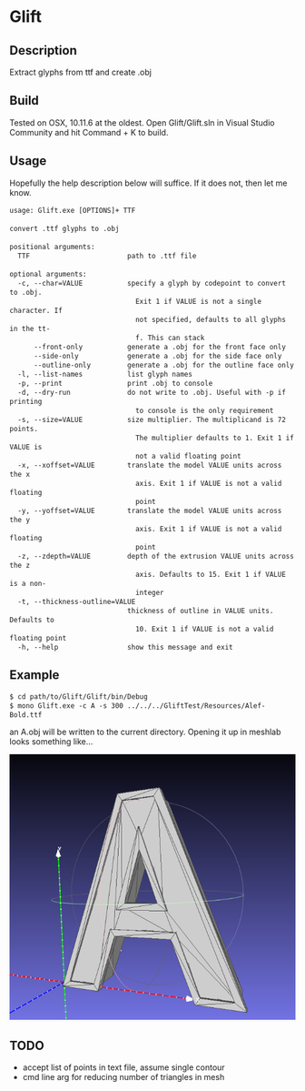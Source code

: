 # Glift

## Description

Extract glyphs from ttf and create .obj

## Build

Tested on OSX, 10.11.6 at the oldest. Open Glift/Glift.sln in Visual Studio Community and hit Command + K to build.

## Usage

Hopefully the help description below will suffice. If it does not, then let me know.

```
usage: Glift.exe [OPTIONS]+ TTF

convert .ttf glyphs to .obj

positional arguments:
  TTF                        path to .ttf file

optional arguments:
  -c, --char=VALUE           specify a glyph by codepoint to convert to .obj. 
                               Exit 1 if VALUE is not a single character. If 
                               not specified, defaults to all glyphs in the tt-
                               f. This can stack
      --front-only           generate a .obj for the front face only
      --side-only            generate a .obj for the side face only
      --outline-only         generate a .obj for the outline face only
  -l, --list-names           list glyph names
  -p, --print                print .obj to console
  -d, --dry-run              do not write to .obj. Useful with -p if printing 
                               to console is the only requirement
  -s, --size=VALUE           size multiplier. The multiplicand is 72 points. 
                               The multiplier defaults to 1. Exit 1 if VALUE is 
                               not a valid floating point
  -x, --xoffset=VALUE        translate the model VALUE units across the x 
                               axis. Exit 1 if VALUE is not a valid floating 
                               point
  -y, --yoffset=VALUE        translate the model VALUE units across the y 
                               axis. Exit 1 if VALUE is not a valid floating 
                               point
  -z, --zdepth=VALUE         depth of the extrusion VALUE units across the z 
                               axis. Defaults to 15. Exit 1 if VALUE is a non-
                               integer
  -t, --thickness-outline=VALUE
                             thickness of outline in VALUE units. Defaults to 
                               10. Exit 1 if VALUE is not a valid floating point
  -h, --help                 show this message and exit
```

## Example

```
$ cd path/to/Glift/Glift/bin/Debug
$ mono Glift.exe -c A -s 300 ../../../GliftTest/Resources/Alef-Bold.ttf
```

an A.obj will be written to the current directory. Opening it up in meshlab looks something like...

![A.obj](Glift/images/AMeshLab.png "A.obj")

## TODO

- accept list of points in text file, assume single contour 
- cmd line arg for reducing number of triangles in mesh
